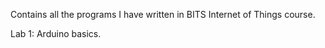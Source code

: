 Contains all the programs I have written in BITS Internet of Things course.

Lab 1:
	Arduino basics.
